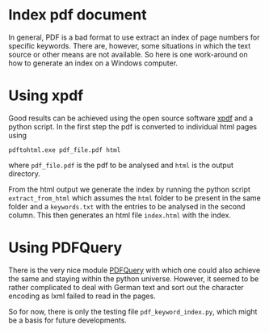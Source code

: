 # Index pdf document

In general, PDF is a bad format to use extract an index of page numbers for specific keywords.
There are, however, some situations in which the text source or other means are not available.
So here is one work-around on how to generate an index on a Windows computer.

# Using xpdf

Good results can be achieved using the open source software [xpdf](http://www.foolabs.com/xpdf/download.html) and a python script.
In the first step the pdf is converted to individual html pages using

    pdftohtml.exe pdf_file.pdf html
    
where `pdf_file.pdf` is the pdf to be analysed and `html` is the output directory.

From the html output we generate the index by running the python script `extract_from_html` which assumes the `html` folder to be present in the same folder and a `keywords.txt` with the entries to be analysed in the second column. This then generates an html file `index.html` with the index.

# Using PDFQuery

There is the very nice module [PDFQuery](https://github.com/jcushman/pdfquery) with which one could also achieve the same and staying within the python universe.
However, it seemed to be rather complicated to deal with German text and sort out the character encoding as lxml failed to read in the pages.

So for now, there is only the testing file `pdf_keyword_index.py`, which might be a basis for future developments.

